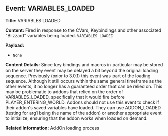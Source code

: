 ## Event: VARIABLES_LOADED

**Title:** VARIABLES LOADED

**Content:**
Fired in response to the CVars, Keybindings and other associated "Blizzard" variables being loaded.
`VARIABLES_LOADED`

**Payload:**
- `None`

**Content Details:**
Since key bindings and macros in particular may be stored on the server they event may be delayed a bit beyond the original loading sequence.
Previously (prior to 3.0.1) this event was part of the loading sequence. Although it still occurs within the same general timeframe as the other events, it no longer has a guaranteed order that can be relied on. This may be problematic to addons that relied on the order of VARIABLES_LOADED, specifically that it would fire before PLAYER_ENTERING_WORLD.
Addons should not use this event to check if their addon's saved variables have loaded. They can use ADDON_LOADED (testing for arg1 being the name of the addon) or another appropriate event to initialize, ensuring that the addon works when loaded on demand.

**Related Information:**
AddOn loading process
